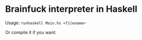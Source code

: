 # Brainfuck interpreter in Haskell

Usage: `runhaskell Main.hs <filename>`

Or compile it if you want.

